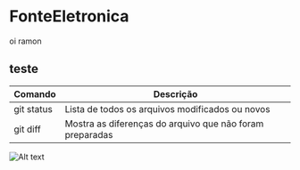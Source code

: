# FonteEletronica
oi ramon
## teste

| Comando | Descrição |
| --- | --- |
| git status | Lista de todos os arquivos modificados ou novos |
| git diff | Mostra as diferenças do arquivo que não foram preparadas |

![Alt text](/relative/path/to/img.jpg?raw=true "Optional Title")
